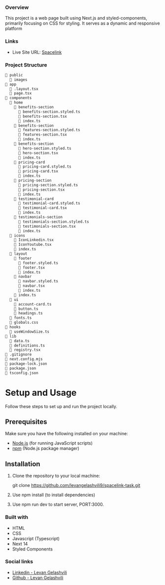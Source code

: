 ### Overview

This project is a web page built using Next.js and styled-components, primarily focusing on CSS for styling. It serves as a dynamic and responsive platform

### Links

- Live Site URL: [Spacelink](https://spacelink-task.vercel.app/)

### Project Structure

```bash
📁 public
  📁 images
📁 app
  📄 .layout.tsx
  📄 page.tsx
📁 components
  📁 home
    📁 benefits-section
      📄 benefits-section.styled.ts
      📄 benefits-section.tsx
      📄 index.ts
    📁 benefits-section
      📄 features-section.styled.ts
      📄 features-section.tsx
      📄 index.ts
    📁 benefits-section
      📄 hero-section.styled.ts
      📄 hero-section.tsx
      📄 index.ts
    📁 pricing-card
      📄 pricing-card.styled.ts
      📄 pricing-card.tsx
      📄 index.ts
    📁 pricing-section
      📄 pricing-section.styled.ts
      📄 pricing-section.tsx
      📄 index.ts
    📁 testimonial-card
      📄 testimonial-card.styled.ts
      📄 testimonial-card.tsx
      📄 index.ts
    📁 testimonials-section
      📄 testimonials-section.styled.ts
      📄 testimonials-section.tsx
      📄 index.ts
  📁 icons
    📄 IconLinkedin.tsx
    📄 IconYoutube.tsx
    📄 index.ts
  📁 layout
    📁 footer
      📄 footer.styled.ts
      📄 footer.tsx
      📄 index.ts
    📁 navbar
      📄 navbar.styled.ts
      📄 navbar.tsx
      📄 index.ts
    📄 index.ts
  📁 ui
    📄 account-card.ts
    📄 button.ts
    📄 headings.ts
  📄 fonts.ts
  📄 globals.css
📁 hooks
  📄 useWindowSize.ts
📁 lib
  📄 data.ts
  📄 definitions.ts
  📄 registry.tsx
📄 .gitignore
📄 next.config.mjs
📄 package-lock.json
📄 package.json
📄 tsconfig.json
```

# Setup and Usage

Follow these steps to set up and run the project locally.

## Prerequisites

Make sure you have the following installed on your machine:

- [Node.js](https://nodejs.org/) (for running JavaScript scripts)
- [npm](https://www.npmjs.com/) (Node.js package manager)

## Installation

1. Clone the repository to your local machine:

   git clone https://github.com/levangelashvili9/spacelink-task.git

2. Use npm install (to install dependencies)

3. Use npm run dev to start server, PORT:3000.

### Built with

- HTML
- CSS
- Javascript (Typescript)
- Next 14
- Styled Components

### Social links

- [Linkedin - Levan Gelashvili](https://www.linkedin.com/in/levan-gelashvili-669327227/)
- [Github - Levan Gelashvili](https://github.com/levangelashvili9)
